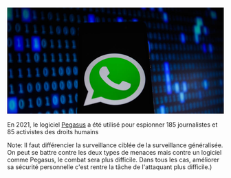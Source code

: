 ![Pegasus](/assets/i/pegasus.jpg)

En 2021, le logiciel [Pegasus](https://nothing2hide.org/fr/newsletters/pegasus-et-le-marche-de-la-surveillance/) a été utilisé pour espionner 185 journalistes et 85 activistes des droits humains

Note: Il faut différencier la surveillance ciblée de la surveillance généralisée. On peut se battre contre  les deux types de menaces mais contre un logiciel comme Pegasus, le combat sera plus difficile. Dans tous les cas, améliorer sa sécurité personnelle c'est rentre la tâche de l'attaquant plus difficile.)
